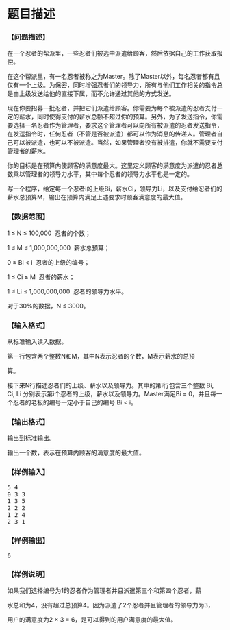 # 题目描述


<h3>
【问题描述】
</h3>
<p>
在一个忍者的帮派里，一些忍者们被选中派遣给顾客，然后依据自己的工作获取报偿。
</p>
<p>
在这个帮派里，有一名忍者被称之为Master。除了Master以外，每名忍者都有且仅有一个上级。为保密，同时增强忍者们的领导力，所有与他们工作相关的指令总是由上级发送给他的直接下属，而不允许通过其他的方式发送。
</p>
<p>
现在你要招募一批忍者，并把它们派遣给顾客。你需要为每个被派遣的忍者支付一定的薪水，同时使得支付的薪水总额不超过你的预算。另外，为了发送指令，你需要选择一名忍者作为管理者，要求这个管理者可以向所有被派遣的忍者发送指令，在发送指令时，任何忍者（不管是否被派遣）都可以作为消息的传递人。管理者自己可以被派遣，也可以不被派遣。当然，如果管理者没有被排遣，你就不需要支付管理者的薪水。
</p>
<p>
你的目标是在预算内使顾客的满意度最大。这里定义顾客的满意度为派遣的忍者总数乘以管理者的领导力水平，其中每个忍者的领导力水平也是一定的。
</p>
<p>
写一个程序，给定每一个忍者i的上级Bi，薪水Ci，领导力Li，以及支付给忍者们的薪水总预算M，输出在预算内满足上述要求时顾客满意度的最大值。
</p>
<h3>
【数据范围】
</h3>
<p>
1 ≤ N ≤ 100,000  忍者的个数；
</p>
<p>
1 ≤ M ≤ 1,000,000,000  薪水总预算；
</p>
<p>
0 ≤ Bi &lt; i  忍者的上级的编号；
</p>
<p>
1 ≤ Ci ≤ M  忍者的薪水；
</p>
<p>
1 ≤ Li ≤ 1,000,000,000  忍者的领导力水平。
</p>
<p>
对于30%的数据，N ≤ 3000。
</p>
<h3>
【输入格式】
</h3>
<p>
从标准输入读入数据。
</p>
<p>
第一行包含两个整数N和M，其中N表示忍者的个数，M表示薪水的总预
</p>
<p>
算。
</p>
<p>
接下来N行描述忍者们的上级、薪水以及领导力。其中的第i行包含三个整数 Bi, Ci, Li 分别表示第i个忍者的上级，薪水以及领导力。Master满足Bi = 0，并且每一个忍者的老板的编号一定小于自己的编号 Bi &lt; i。
</p>
<h3>
【输出格式】
</h3>
<p>
输出到标准输出。
</p>
<p>
输出一个数，表示在预算内顾客的满意度的最大值。
</p>
<h3>
【样例输入】
</h3>
<pre>5 4
0 3 3
1 3 5
2 2 2
1 2 4
2 3 1
</pre>
<h3>
【样例输出】
</h3>
<pre>6
</pre>
<h3>
【样例说明】
</h3>
<p>
如果我们选择编号为1的忍者作为管理者并且派遣第三个和第四个忍者，薪
</p>
<p>
水总和为4，没有超过总预算4。因为派遣了2个忍者并且管理者的领导力为3，
</p>
<p>
用户的满意度为2 × 3 = 6，是可以得到的用户满意度的最大值。
</p>
